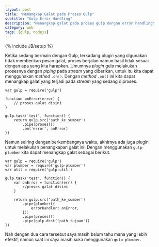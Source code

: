```yaml
---
layout: post
title: "Menangkap Galat pada Proses Gulp"
subtitle: "Gulp Error Handling"
description: "Menangkap galat pada proses gulp dengan error handling"
category: web
tags: [gulp, nodejs]
---
```

{% include JB/setup %}

Ketika sedang bermain dengan Gulp, terkadang plugin yang digunakan tidak memberikan pesan galat, proses berjalan namun hasil tidak sesuai dengan apa yang kita harapkan. Umumnya _plugin_ gulp melakukan prosesnya dengan _piping_ pada _stream_ yang diberikan, untuk itu kita dapat menggunakan _method_ `.on()`. Dengan _method_ `.on()` ini kita dapat menangkap galat yang terjadi pada _stream_ yang sedang diproses.

    var gulp = require('gulp')

    function onError(error) {
        // proses galat disini
    }

    gulp.task('test', function() {
        return gulp.src('path_ke_sumber')
            .pipe(proses())
            .on('error', onError)
    })

Namun seiring dengan berkembangnya waktu, akhirnya ada juga plugin untuk melakukan penangkapan galat ini. Dengan menggunakan `gulp-plumber` kita dapat menangkap galat sebagai berikut.

    var gulp = require('gulp')
    var plumber = require('gulp-plumber')
    var util = require('gulp-util')

    gulp.task('test', function() {
        var onError = function(err) {
            //proses galat disini
        }

        return gulp.src('path_ke_sumber')
            .pipe(plumber({
                errorHandler: onError,
            }))
            .pipe(proses())
            .pipe(gulp.dest('path_tujuan'))
    })

Nah dengan dua cara tersebut saya masih belum tahu mana yang lebih efektif, namun saat ini saya masih suka menggunakan `gulp-plumber`.